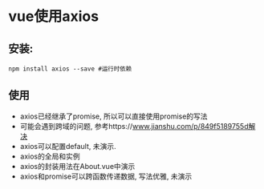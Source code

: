 # vue使用axios

## 安装:
```
npm install axios --save #运行时依赖
```

## 使用

- axios已经继承了promise, 所以可以直接使用promise的写法
- 可能会遇到跨域的问题, 参考https://www.jianshu.com/p/849f5189755d解决
- axios可以配置default, 未演示. 
- axios的全局和实例
- axios的封装用法在About.vue中演示
- axios和promise可以跨函数传递数据, 写法优雅, 未演示
